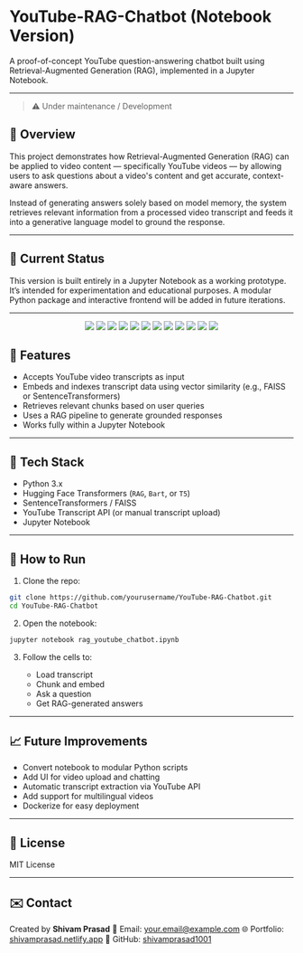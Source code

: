 # YouTube-RAG-Chatbot (Notebook Version)

A proof-of-concept YouTube question-answering chatbot built using Retrieval-Augmented Generation (RAG), implemented in a Jupyter Notebook.

---
> ⚠️ Under maintenance / Development 
## 🧠 Overview

This project demonstrates how Retrieval-Augmented Generation (RAG) can be applied to video content — specifically YouTube videos — by allowing users to ask questions about a video's content and get accurate, context-aware answers.

Instead of generating answers solely based on model memory, the system retrieves relevant information from a processed video transcript and feeds it into a generative language model to ground the response.

---

## 📓 Current Status

This version is built entirely in a Jupyter Notebook as a working prototype. It’s intended for experimentation and educational purposes. A modular Python package and interactive frontend will be added in future iterations.

---
<p align="center">
  <img src="https://img.shields.io/badge/Python-3.10-blue?style=for-the-badge&logo=python&logoColor=white" />
  <img src="https://img.shields.io/badge/Jupyter-Notebook-orange?style=for-the-badge&logo=Jupyter&logoColor=white" />
  <img src="https://img.shields.io/badge/Transformers-HuggingFace-yellow?style=for-the-badge&logo=huggingface&logoColor=black" />
  <img src="https://img.shields.io/badge/FAISS-Indexing-9cf?style=for-the-badge&logo=facebook&logoColor=white" />
  <img src="https://img.shields.io/badge/Colab-Supported-F9AB00?style=for-the-badge&logo=google-colab&logoColor=white" />
  <img src="https://img.shields.io/badge/Notebook-Based-Prototype-yellow?style=for-the-badge" />
  <img src="https://img.shields.io/badge/License-MIT-green?style=for-the-badge" />
  <img src="https://img.shields.io/badge/Open%20Source-Yes-brightgreen?style=for-the-badge&logo=github&logoColor=white" />
  <img src="https://img.shields.io/github/last-commit/shivamprasad1001/YouTube-RAG-Chatbot?style=for-the-badge&logo=git&logoColor=white" />
  <img src="https://img.shields.io/github/stars/shivamprasad1001/YouTube-RAG-Chatbot?style=for-the-badge&logo=github&logoColor=white" />
  <img src="https://img.shields.io/github/forks/shivamprasad1001/YouTube-RAG-Chatbot?style=for-the-badge&logo=github&logoColor=white" />
  <img src="https://img.shields.io/badge/Contributions-Welcome-blueviolet?style=for-the-badge&logo=github" />
</p>


## 🔧 Features

- Accepts YouTube video transcripts as input
- Embeds and indexes transcript data using vector similarity (e.g., FAISS or SentenceTransformers)
- Retrieves relevant chunks based on user queries
- Uses a RAG pipeline to generate grounded responses
- Works fully within a Jupyter Notebook

---

## 🧰 Tech Stack

- Python 3.x
- Hugging Face Transformers (`RAG`, `Bart`, or `T5`)
- SentenceTransformers / FAISS
- YouTube Transcript API (or manual transcript upload)
- Jupyter Notebook

---

## 🚀 How to Run

1. Clone the repo:

```bash
git clone https://github.com/yourusername/YouTube-RAG-Chatbot.git
cd YouTube-RAG-Chatbot
````

2. Open the notebook:

```bash
jupyter notebook rag_youtube_chatbot.ipynb
```

3. Follow the cells to:

   * Load transcript
   * Chunk and embed
   * Ask a question
   * Get RAG-generated answers

---

## 📈 Future Improvements

* Convert notebook to modular Python scripts
* Add UI for video upload and chatting
* Automatic transcript extraction via YouTube API
* Add support for multilingual videos
* Dockerize for easy deployment

---

## 📝 License

MIT License

---

## ✉️ Contact

Created by **Shivam Prasad**
📧 Email: [your.email@example.com](mailto:your.email@example.com)
🌐 Portfolio: [shivamprasad.netlify.app](https://shivamprasad.netlify.app)
🐙 GitHub: [shivamprasad1001](https://github.com/shivamprasad1001)


